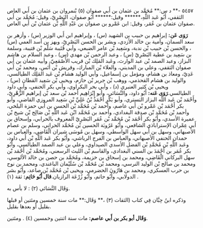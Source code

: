 ٥٤٥٧ -** د س:** مُحَمَّد بن عثمان بن أَبي صفوان (٥) بْنمروان بن عثمان بن أَبي العاص الثقفي، أَبُو عَبد اللَّهِ،****** وقيل:****** أَبُو صفوان، البَصْرِيّ، وقيل: مُحَمَّد بن أَبي صفوان عثمان بن عُمَر، وقيل: ابن عَمْرو بن صفوان بن عَبْدِ اللَّهِ بْن عثمان بْن أَبي العاص.

**رَوَى عَن:** إبراهيم بن حبيب بن الشهيد (س) ، وإبراهيم ابن أَبي الوزير (س) ، وأزهر بن سعد السمان، وأمية بن خالد الأزدي، وبشر بن الحسن البَصْرِيّ، وبهز بن أسد العمي (س) ، والحسن بْن حبيب بْن ندبة، وسَعِيد بْن عامر الضبعي، وأبي قُتَيبة سَلْم بْن قتيبة، وسلمة بن سَعِيد بن عطية البَصْرِيّ (س) ، وعبد الرحمن بْن مهدي (س) ، وعبد السلام بن هاشم البزاز، وعبد الصمد بْن عبد الوارث، وعَبد المَلِك بْن قريب الأَصْمَعِيّ، وأبيه عثمان بن أَبي صفوان الثقفي، وعلي بن المديني، والعلاء بْن المبارك، وقريش بْن أَنَس، ومحمد بْن أَبي عَدِيّ، ومعاذ بن هشام، ومؤمل بن إسماعيل، وأبي الوليد هشام بْن عَبد المَلِك الطيالسي، والوليد بن هشام القحذمي، ووهب بْن جرير بْن حازم، ويحيى بْن سَعِيد القطان (س) ، ويحيى بْن كثير العنبري (د) ، وأبي بحر البكراوي، وأبي بكر الحنفي، وأبي داود الطيالسي.**رَوَى عَنه:** أَبُو داود، والنَّسَائي، وأبو إِبْرَاهِيم أحمد بْن سعد بْن إبراهيم الزُّهْرِيّ، وأَحْمَد بْن عَبد اللَّه البزاز التستري، وأبو بَكْرٍ أَحْمَدُ بْنُ عَلِيِّ بْنِ سَعِيد المروزي القاضي، وأبو بكر أَحْمَد بْن عَمْرو بْن أَبي عاصم، وأحمد بْن مُحَمَّد بْن الحسن بن أَبي حمزة البلخي، وأحمد بْن مُحَمَّد بْن صدقة البغدادي، وأحمد بن مُحَمَّد ابْن عَبد اللَّهِ بْن صَالِح بْن شيخ بْن عميرة الأسدي، وأَبُو بكر أَحْمَد بْن مُحَمَّد بْن عُمَر البَصْرِيّ المعروف بالحرابي، وإسحاق بن أَبي عِمْران الإستراباذي الشافعي، وأَبُو عَرُوبَة الحسين بْن مُحَمَّد الحراني، وسلم بن عصام الأصبهاني، وسهل بن أَبي سهل الواسطي، وسهل بن مُوسَى شيران الْقَاضِي، والعباس بن حمدان الحنفي الأصبهاني، والعباس بن الفرج الرياشي، وأَبُو بكر عَبد اللَّهِ بْن أَبي داود، وعَبد اللَّهِ بْن مُحَمَّدِ بْن الفضل الأسدي الصيداوي، وعلي بن عبد الصمد الطيالسي، وأَبُو بكر عُمَر بن أَحْمَدَ بن السني البغدادي، والقاسم بْن الليث الرسعني، ومُحَمَّد بْن أَحْمَد بْن سهل البركاني الْقَاضِي، ومحمد بن إسحاق بن خزيمة، ومُحَمَّد بن حصن بن خالد الألوسي، ومحمد بن صالح بْن الوليد النرسي، ومحمد بْن مُحَمَّد بْن سُلَيْمان الباغندي، ومحمد بن نوح بن حرب العسكري، ومحمد بن هَارُونَ الحضرمي، ويحيى بْن مُحَمَّد بْن صاعد، وأَبُو بشر الدولابي، وأَبُو حاتم، وأَبُو زُرْعَة الرازيان.**قال أَبُو حَاتِم:** ثقة (١) .

وَقَال النَّسَائي (٢) : لا بأس به.

وذكره ابنُ حِبَّان فِي كتاب (الثقات (٣) ،** وَقَال:** مات سنة خمسين ومئتين أو قبلها بقليل أو بعدها بقليل.

**وَقَال أبو بكر بن أَبي عاصم:** مات سنة اثنتين وخمسين (٤) . ومئتين.